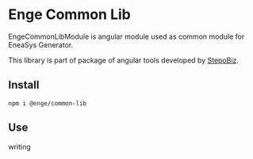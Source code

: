 # Enge Common Lib

EngeCommonLibModule is angular module used as common module for EneaSys Generator.

This library is part of package of angular tools developed by [StepoBiz](https://stepo.biz).

## Install

```
npm i @enge/common-lib
```

## Use

writing